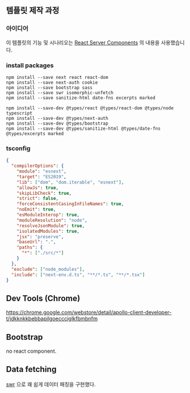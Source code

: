 ## 템플릿 제작 과정

### 아이디어

이 템플릿의 기능 및 시나리오는 [React Server Components](https://reactjs.org/server-components) 의 내용을 사용했습니다.

### install packages

```
npm install --save next react react-dom
npm install --save next-auth cookie
npm install --save bootstrap sass
npm install --save swr isomorphic-unfetch
npm install --save sanitize-html date-fns excerpts marked
```

```
npm install --save-dev @types/react @types/react-dom @types/node typescript
npm install --save-dev @types/next-auth
npm install --save-dev @types/bootstrap
npm install --save-dev @types/sanitize-html @types/date-fns @types/excerpts marked
```

### tsconfig

```json
{
  "compilerOptions": {
    "module": "esnext",
    "target": "ES2019",
    "lib": ["dom", "dom.iterable", "esnext"],
    "allowJs": true,
    "skipLibCheck": true,
    "strict": false,
    "forceConsistentCasingInFileNames": true,
    "noEmit": true,
    "esModuleInterop": true,
    "moduleResolution": "node",
    "resolveJsonModule": true,
    "isolatedModules": true,
    "jsx": "preserve",
    "baseUrl": ".",
    "paths": {
      "*": ["./src/*"]
    }
  },
  "exclude": ["node_modules"],
  "include": ["next-env.d.ts", "**/*.ts", "**/*.tsx"]
}
```

## Dev Tools (Chrome)

https://chrome.google.com/webstore/detail/apollo-client-developer-t/jdkknkkbebbapilgoeccciglkfbmbnfm

## Bootstrap

no react component.

## Data fetching

[swr](https://swr.vercel.app/) 으로 꽤 쉽게 데이터 패칭을 구현했다.
